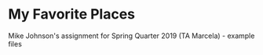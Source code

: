 # My Favorite Places

Mike Johnson's assignment for Spring Quarter 2019 (TA Marcela) - example files
